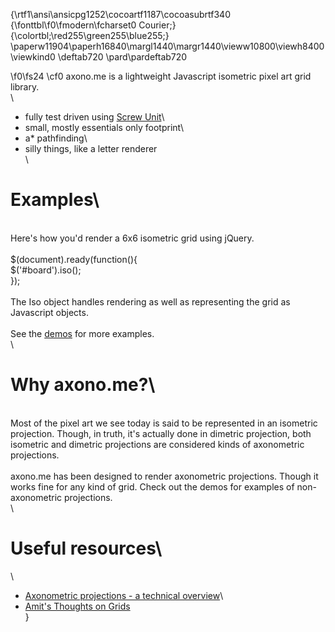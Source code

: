 {\rtf1\ansi\ansicpg1252\cocoartf1187\cocoasubrtf340
{\fonttbl\f0\fmodern\fcharset0 Courier;}
{\colortbl;\red255\green255\blue255;}
\paperw11904\paperh16840\margl1440\margr1440\vieww10800\viewh8400\viewkind0
\deftab720
\pard\pardeftab720

\f0\fs24 \cf0 axono.me is a lightweight Javascript isometric pixel art grid library.\
\
* fully test driven using <a href="http://github.com/nathansobo/screw-unit">Screw Unit</a>\
* small, mostly essentials only footprint\
* a* pathfinding\
* silly things, like a letter renderer\
\
# Examples\
\
Here's how you'd render a 6x6 isometric grid using jQuery.\
\
    $(document).ready(function()\{\
      $('#board').iso();\
\});\
\
The Iso object handles rendering as well as representing the grid as Javascript objects.\
\
See the <a href="http://axono.me/demos/index.html">demos</a> for more examples.\
\
# Why axono.me?\
\
Most of the pixel art we see today is said to be represented in an isometric projection. Though, in truth, it's actually done in dimetric projection, both isometric and dimetric projections are considered kinds of axonometric projections.\
\
axono.me has been designed to render axonometric projections. Though it works fine for any kind of grid. Check out the demos for examples of non-axonometric projections.\
\
# Useful resources\
\
* <a href="http://www.compuphase.com/axometr.htm">Axonometric projections - a technical overview</a>\
* <a href="http://www-cs-students.stanford.edu/~amitp/game-programming/grids/">Amit's Thoughts on Grids</a>\
}